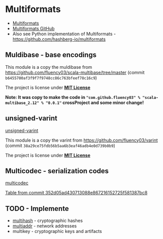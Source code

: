 # Multiformats

- [Multiformats](https://multiformats.io/)
- [Multiformats GitHub](https://github.com/multiformats/multiformats)
- Also see Python implementation of Multiformats - https://github.com/hashberg-io/multiformats

## Muldibase - base encodings

This module is a copy the muldibase from  https://github.com/fluency03/scala-multibase/tree/master (commit `b6455700af3f9f7f9748cc86c763bfeef78c16c9`)

The project is license under [**MIT License**](https://github.com/fluency03/scala-multibase/blob/master/LICENSE)

**Note: It was copy to make the code in `"com.github.fluency03" % "scala-multibase_2.12" % "0.0.1"` crossProject and some minor change!**

## unsigned-varint

[unsigned-varint](https://github.com/multiformats/unsigned-varint)

This module is a copy the varint from  https://github.com/fluency03/varint (commit `38a29ce75fdb56b5aa6b3eaf46adb4e0d739b0b9`)

The project is license under [**MIT License**](https://github.com/fluency03/scala-multibase/blob/master/LICENSE)

## Multicodec - serialization codes

[multicodec](https://github.com/multiformats/multicodec)

[Table from commit 352d05ad430713088e867216152725f581387bc8](https://github.com/multiformats/multicodec/blob/352d05ad430713088e867216152725f581387bc8/table.csv)

## TODO - Implemente

- [multihash](https://github.com/multiformats/multihash) - cryptographic hashes
- [multiaddr](https://github.com/multiformats/multiaddr) - network addresses
- multikey - cryptographic keys and artifacts